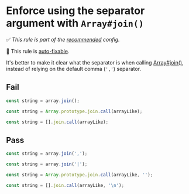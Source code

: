 # Enforce using the separator argument with `Array#join()`

✅ *This rule is part of the [recommended](https://github.com/sindresorhus/eslint-plugin-unicorn#recommended-config) config.*

🔧 This rule is [auto-fixable](https://eslint.org/docs/user-guide/command-line-interface#fixing-problems).

It's better to make it clear what the separator is when calling [Array#join()](https://developer.mozilla.org/en-US/docs/Web/JavaScript/Reference/Global_Objects/Array/join), instead of relying on the default comma (`','`) separator.

## Fail

```js
const string = array.join();
```

```js
const string = Array.prototype.join.call(arrayLike);
```

```js
const string = [].join.call(arrayLike);
```

## Pass

```js
const string = array.join(',');
```

```js
const string = array.join('|');
```

```js
const string = Array.prototype.join.call(arrayLike, '');
```

```js
const string = [].join.call(arrayLike, '\n');
```

